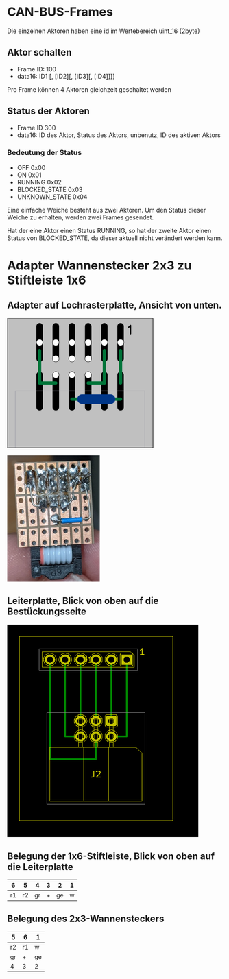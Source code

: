 # CAN-BUS-Frames

Die einzelnen Aktoren haben eine id im Wertebereich uint_16 (2byte)
## Aktor schalten

* Frame ID: 100
* data16: ID1 [, [ID2][, [ID3][, [ID4]]]]

Pro Frame können 4 Aktoren gleichzeit geschaltet werden

## Status der Aktoren

* Frame ID 300
* data16: ID des Aktor, Status des Aktors, unbenutz, ID des aktiven Aktors

### Bedeutung der Status

* OFF 0x00
* ON  0x01
* RUNNING 0x02
* BLOCKED_STATE 0x03
* UNKNOWN_STATE 0x04

Eine einfache Weiche besteht aus zwei Aktoren. Um den Status dieser Weiche zu erhalten, werden zwei Frames gesendet.

Hat der eine Aktor einen Status RUNNING, so hat der zweite Aktor einen Status von BLOCKED_STATE, da dieser aktuell nicht verändert werden kann. 



# Adapter Wannenstecker 2x3 zu Stiftleiste 1x6

## Adapter auf Lochrasterplatte, Ansicht von unten.
![](kicad/Signalsimulator/Adapter-2x3zu1x6.svg)

![](kicad/Signalsimulator/Adapter-2x3zu1x6-Beispiel-small.jpg)

## Leiterplatte, Blick von oben auf die Bestückungsseite

![](kicad/2x3zu1x6/Adapter-2x3zu1x6.png)

## Belegung der 1x6-Stiftleiste, Blick von oben auf die Leiterplatte

6  |  5 |  4 |  3 | 2  | 1 
---|----|----|----|----|---
r1 | r2 | gr |  + | ge | w  

## Belegung des 2x3-Wannensteckers 

5  | 6  | 1  
---|----|----
r2 | r1 | w  
gr | +  | ge 
4  | 3  | 2  